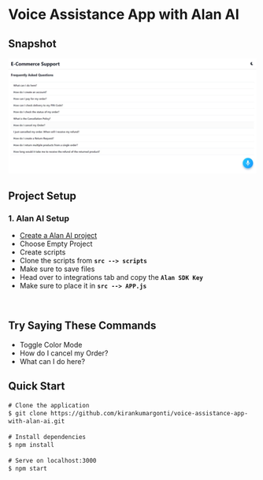 # Voice Assistance App with Alan AI

## Snapshot
![screenshot](./src/screenshot.jpg)


## Project Setup

### 1. Alan AI Setup

- [Create a Alan AI project ](https://studio.alan.app/projects)
- Choose Empty Project
- Create scripts
- Clone the scripts from **`src --> scripts`**
- Make sure to save files 
- Head over to integrations tab and copy the **`Alan SDK Key`** 
- Make sure to place it in **`src --> APP.js`**

<br />

## Try Saying These Commands
- Toggle Color Mode
- How do I cancel my Order?
- What can I do here?
## Quick Start

    # Clone the application
    $ git clone https://github.com/kirankumargonti/voice-assistance-app-with-alan-ai.git

    # Install dependencies
    $ npm install

    # Serve on localhost:3000
    $ npm start